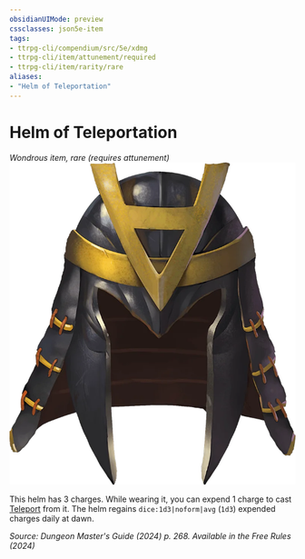```yaml
---
obsidianUIMode: preview
cssclasses: json5e-item
tags:
- ttrpg-cli/compendium/src/5e/xdmg
- ttrpg-cli/item/attunement/required
- ttrpg-cli/item/rarity/rare
aliases: 
- "Helm of Teleportation"
---
```

# Helm of Teleportation
*Wondrous item, rare (requires attunement)*  
![](3-Compendium/items/img/helm-of-teleportation.webp#right)


This helm has 3 charges. While wearing it, you can expend 1 charge to cast [Teleport](3-Compendium/spells/teleport-xphb.md) from it. The helm regains `dice:1d3|noform|avg` (`1d3`) expended charges daily at dawn.

*Source: Dungeon Master's Guide (2024) p. 268. Available in the Free Rules (2024)*
